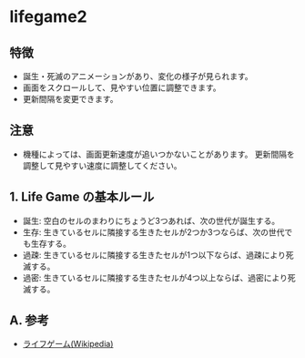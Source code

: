 # lifegame2

## 特徴

- 誕生・死滅のアニメーションがあり、変化の様子が見られます。
- 画面をスクロールして、見やすい位置に調整できます。
- 更新間隔を変更できます。

## 注意

- 機種によっては、画面更新速度が追いつかないことがあります。
  更新間隔を調整して見やすい速度に調整してください。

## 1. Life Game の基本ルール

- 誕生: 空白のセルのまわりにちょうど3つあれば、次の世代が誕生する。
- 生存: 生きているセルに隣接する生きたセルが2つか3つならば、次の世代でも生存する。
- 過疎: 生きているセルに隣接する生きたセルが1つ以下ならば、過疎により死滅する。
- 過密: 生きているセルに隣接する生きたセルが4つ以上ならば、過密により死滅する。

## A. 参考

- [ライフゲーム(Wikipedia)](https://ja.wikipedia.org/wiki/ライフゲーム)

